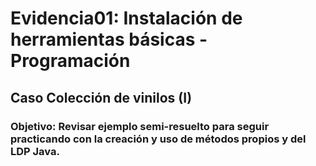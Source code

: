 # Evidencia01: Instalación de herramientas básicas - Programación
## Caso Colección de vinilos (I) 
### Objetivo: Revisar ejemplo semi-resuelto para seguir practicando con la creación y uso de métodos propios y del LDP Java.